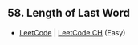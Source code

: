 ## 58. Length of Last Word

-  [LeetCode](https://leetcode.com/problems/length-of-last-word/) | [LeetCode CH](https://leetcode.cn/problems/length-of-last-word/) (Easy)
